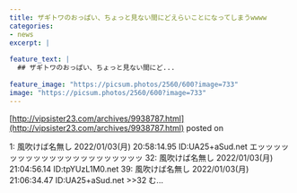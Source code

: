 ```yaml
---
title: ザギトワのおっぱい、ちょっと見ない間にどえらいことになってしまうwwww
categories:
- news
excerpt: |
  
feature_text: |
  ## ザギトワのおっぱい、ちょっと見ない間にど...
  
feature_image: "https://picsum.photos/2560/600?image=733"
image: "https://picsum.photos/2560/600?image=733"
---
```


[http://vipsister23.com/archives/9938787.html](http://vipsister23.com/archives/9938787.html)
posted on 

<!--more-->

1: 風吹けば名無し 2022/01/03(月) 20:58:14.95 ID:UA25+aSud.net エッッッッッッッッッッッッッッッッッッッッッ 32: 風吹けば名無し 2022/01/03(月) 21:04:56.14 ID:tpYUzL1M0.net 39: 風吹けば名無し 2022/01/03(月) 21:06:34.47 ID:UA25+aSud.net &gt;&gt;32 む...

